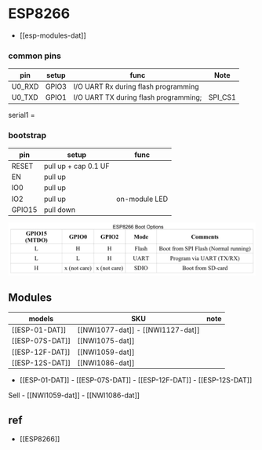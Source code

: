 
# ESP8266 


- [[esp-modules-dat]]

### common pins 


| pin    | setup | func                                  | Note    |
| ------ | ----- | ------------------------------------- | ------- |
| U0_RXD | GPIO3 | I/O UART Rx during flash programming  |         |
| U0_TXD | GPIO1 | I/O UART TX during flash programming; | SPI_CS1 |

serial1 = 

### bootstrap

| pin    | setup                | func          |
| ------ | -------------------- | ------------- |
| RESET  | pull up + cap 0.1 UF |               |
| EN     | pull up              |               |
| IO0    | pull up              |               |
| IO2    | pull up              | on-module LED |
| GPIO15 | pull down            |               |

![](15-46-00-28-03-2023.png)


## Modules 

| models          | SKU                               | note |
| --------------- | --------------------------------- | ---- |
| [[ESP-01-DAT]]  | [[NWI1077-dat]] - [[NWI1127-dat]] |      |
| [[ESP-07S-DAT]] | [[NWI1075-dat]]                   |      |
| [[ESP-12F-DAT]] | [[NWI1059-dat]]                   |      |
| [[ESP-12S-DAT]] | [[NWI1086-dat]]                   |      |


- [[ESP-01-DAT]] - [[ESP-07S-DAT]] - [[ESP-12F-DAT]] - [[ESP-12S-DAT]]

Sell - [[NWI1059-dat]] - [[NWI1086-dat]]

## ref 
- [[ESP8266]]